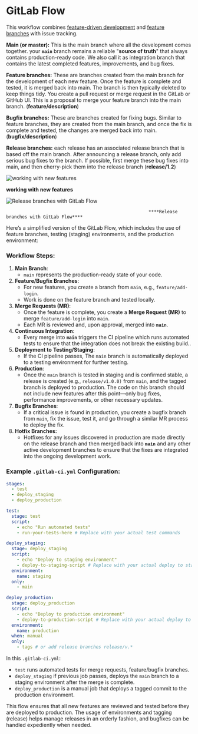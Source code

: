 # **GitLab Flow**

This workflow combines [feature-driven development](https://en.wikipedia.org/wiki/Feature-driven_development) and [feature branches](https://martinfowler.com/bliki/FeatureBranch.html) with issue tracking.

**Main (or master):** This is the main branch where all the development comes together. your **`main`** branch remains a reliable "**source of truth**" that always contains production-ready code. We also call it as integration branch that contains the latest completed features, improvements, and bug fixes.

**Feature branches:** These are branches created from the main branch for the development of each new feature. Once the feature is complete and tested, it is merged back into main. The branch is then typically deleted to keep things tidy. You create a pull request or merge request in the GitLab or GitHub UI. This is a proposal to merge your feature branch into the main branch. (**feature/description**)

**Bugfix branches:** These are branches created for fixing bugs. Similar to feature branches, they are created from the main branch, and once the fix is complete and tested, the changes are merged back into main. (**bugfix/description**)

**Release branches:** each release has an associated release branch that is based off the main branch. After announcing a release branch, only add serious bug fixes to the branch. If possible, first merge these bug fixes into main, and then cherry-pick them into the release branch (**release/1.2**)

![**working with new features**](https://s3-us-west-2.amazonaws.com/secure.notion-static.com/b9546257-6c69-4eed-8908-c6148900781d/git-flow.svg)

**working with new features**

![                                                          ****Release branches with GitLab Flow****](https://s3-us-west-2.amazonaws.com/secure.notion-static.com/ecac5d5e-00f4-46b2-a5f5-58a619c0cdb3/Untitled.png)

                                                          ****Release branches with GitLab Flow****

Here’s a simplified version of the GitLab Flow, which includes the use of feature branches, testing (staging) environments, and the production environment:

### Workflow Steps:

1. **Main Branch**:
    - `main` represents the production-ready state of your code.
2. **Feature/Bugfix Branches**:
    - For new features, you create a branch from `main`, e.g., `feature/add-login`.
    - Work is done on the feature branch and tested locally.
3. **Merge Requests (MR)**:
    - Once the feature is complete, you create a **Merge Request (MR)** to merge `feature/add-login` into `main`.
    - Each MR is reviewed and, upon approval, merged into **`main`**.
4. **Continuous Integration**:
    - Every merge into **`main`** triggers the CI pipeline which runs automated tests to ensure that the integration does not break the existing build..
5. **Deployment to** **Testing/Staging**:
    - If the CI pipeline passes, The `main` branch is automatically deployed to a testing environment for further testing.
6. **Production**:
    - Once the `main` branch is tested in staging and is confirmed stable, a release is created (e.g., `release/v1.0.0)` from `main`, and the tagged branch is deployed to production. The code on this branch should not include new features after this point—only bug fixes, performance improvements, or other necessary updates.
7. **Bugfix Branches**:
    - If a critical issue is found in production, you create a bugfix branch from `main`, fix the issue, test it, and go through a similar MR process to deploy the fix.
8. **Hotfix Branches:**
    - Hotfixes for any issues discovered in production are made directly on the release branch and then merged back into **`main`** and any other active development branches to ensure that the fixes are integrated into the ongoing development work.

### Example `.gitlab-ci.yml` Configuration:

```yaml
stages:
  - test
  - deploy_staging
  - deploy_production

test:
  stage: test
  script:
    - echo "Run automated tests"
    - run-your-tests-here # Replace with your actual test commands

deploy_staging:
  stage: deploy_staging
  script:
    - echo "Deploy to staging environment"
    - deploy-to-staging-script # Replace with your actual deploy to staging commands
  environment:
    name: staging
  only:
    - main

deploy_production:
  stage: deploy_production
  script:
    - echo "Deploy to production environment"
    - deploy-to-production-script # Replace with your actual deploy to production commands
  environment:
    name: production
  when: manual
  only:
    - tags # or add release branches release/v.* 

```

In this `.gitlab-ci.yml`:

- `test` runs automated tests for merge requests, feature/bugfix branches.
- `deploy_staging` if previous job passes, deploys the `main` branch to a staging environment after the merge is complete.
- `deploy_production` is a manual job that deploys a tagged commit to the production environment.

This flow ensures that all new features are reviewed and tested before they are deployed to production. The usage of environments and tagging (release) helps manage releases in an orderly fashion, and bugfixes can be handled expediently when needed.